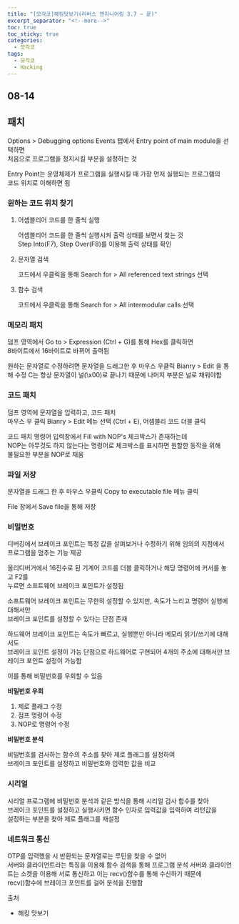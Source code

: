 ```yaml
---
title: "[모각코]해킹맛보기(리버스 엔지니어링 3.7 ~ 끝)"
excerpt_separator: "<!--more-->"
toc: true
toc_sticky: true
categories:
  - 모각코
tags:
  - 모각코
  - Hacking
---
```


## 08-14

## 패치

Options > Debugging options Events 탭에서 Entry point of main module을 선택하면  
처음으로 프로그램을 정지시킬 부분을 설정하는 것

Entry Point는 운영체제가 프로그램을 실행시킬 때 가장 먼저 실행되는 프로그램의  
코드 위치로 이해하면 됨

### 원하는 코드 위치 찾기

1. 어셈블리어 코드를 한 줄씩 실행

   어셈블리어 코드를 한 줄씩 실행시켜 출력 상태를 보면서 찾는 것  
   Step Into(F7), Step Over(F8)를 이용해 출력 상태를 확인

2. 문자열 검색

   코드에서 우클릭을 통해 Search for > All referenced text strings 선택

3. 함수 검색

   코드에서 우클릭을 통해 Search for > All intermodular calls 선택

### 메모리 패치

덤프 영역에서 Go to > Expression (Ctrl + G)를 통해 Hex를 클릭하면  
8바이트에서 16바이트로 바뀌어 출력됨

원하는 문자열로 수정하려면 문자열을 드래그한 후 마우스 우클릭 Bianry > Edit 을 통해 수정
C는 항상 문자열이 널(\x00)로 끝나기 때문에 나머지 부분은 널로 채워야함

### 코드 패치

덤프 영역에 문자열을 입력하고, 코드 패치  
마우스 우 클릭 Bianry > Edit 메뉴 선택 (Ctrl + E), 어셈블리 코드 더블 클릭

코드 패치 명령어 입력창에서 Fill with NOP's 체크박스가 존재하는데  
NOP는 아무것도 하지 않는다는 명령어로 체크박스를 표시하면 원할한 동작을 위해  
불필요한 부분을 NOP로 채움

### 파일 저장

문자열을 드래그 한 후 마우스 우클릭 Copy to executable file 메뉴 클릭

File 창에서 Save file을 통해 저장

### 비밀번호

디버깅에서 브레이크 포인트는 특정 값을 살펴보거나 수정하기 위해 임의의 지점에서  
프로그램을 멈추는 기능 제공

올리디버거에서 16진수로 된 기계어 코드를 더블 클릭하거나 해당 명령어에 커서를 놓고 F2를  
누르면 소프트웨어 브레이크 포인트가 설정됨

소프트웨어 브레이크 포인트는 무한히 설정할 수 있지만, 속도가 느리고 명령어 실행에 대해서만  
브레이크 포인트를 설정할 수 있다는 단점 존재

하드웨어 브레이크 포인트는 속도가 빠르고, 실행뿐만 아니라 메모리 읽기/쓰기에 대해서도  
브레이크 포인트 설정이 가능
단점으로 하드웨어로 구현되어 4개의 주소에 대해서만 브레이크 포인트 설정이 가능함

이를 통해 비밀번호를 우회할 수 있음

**비밀번호 우회**

1. 제로 플래그 수정
2. 점프 명령어 수정
3. NOP로 명령어 수정

**비밀번호 분석**

비밀번호를 검사하는 함수의 주소를 찾아 제로 플래그를 설정하여  
브레이크 포인트를 설정하고 비밀번호와 입력한 값을 비교

### 시리얼

시리얼 프로그램에 비밀번호 분석과 같은 방식을 통해 시리얼 검사 함수를 찾아  
브레이크 포인트를 설정하고 실행시키면 함수 인자로 입력값을 입력하여 리턴값을  
설정하는 부분을 찾아 제로 플래그를 재설정

### 네트워크 통신

OTP를 입력했을 시 반환되는 문자열로는 루틴을 찾을 수 없어  
서버와 클라이언트라는 특징을 이용해 함수 검색을 통해 프로그램 분석
서버와 클라이언트는 소켓을 이용해 서로 통신하고 이는 recv()함수를 통해 수신하기 때문에  
recv()함수에 브레이크 포인트를 걸어 분석을 진행함

출처

- 해킹 맛보기
